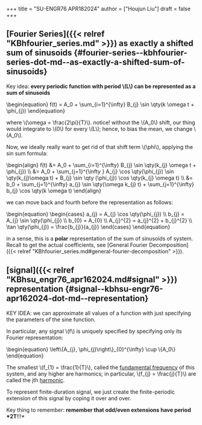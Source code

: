 +++
title = "SU-ENGR76 APR182024"
author = ["Houjun Liu"]
draft = false
+++

## [Fourier Series]({{< relref "KBhfourier_series.md" >}}) as exactly a shifted sum of sinusoids {#fourier-series--kbhfourier-series-dot-md--as-exactly-a-shifted-sum-of-sinusoids}

Key idea: **every periodic function with period \\(L\\) can be represented as a sum of sinusoids**

\begin{equation}
f(t) = A\_0 + \sum\_{i=1}^{\infty} B\_{j} \sin \qty(k \omega t + \phi\_{j})
\end{equation}

where \\(\omega = \frac{2\pi}{T}\\). notice! without the \\(A\_0\\) shift, our thing would integrate to \\(0\\) for every \\(L\\); hence, to bias the mean, we change \\(A\_0\\).

Now, we ideally really want to get rid of that shift term \\(\phi\\), applying the sin sum formula:

\begin{align}
f(t) &= A\_0 + \sum\_{i=1}^{\infty} B\_{j} \sin \qty(k\_{j} \omega t + \phi\_{j})  \\\\
&= A\_0 + \sum\_{j=1}^{\infty } A\_{j} \cos \qty(\phi\_{j}) \sin \qty(k\_{j}\omega t) + B\_{j} \sin \qty (\phi\_{j}) \cos \qty(k\_{j} \omega t)  \\\\
&= b\_0 + \sum\_{j=1}^{\infty} a\_{j} \sin \qty(\omega k\_{j} t) + \sum\_{j=1}^{\infty} b\_{j} \cos \qty(k \omega t)
\end{align}

we can move back and fourth before the representation as follows:

\begin{equation}
\begin{cases}
a\_{j} = A\_{j} \cos \qty(\phi\_{j}) \\\\
b\_{j} = A\_{j} \sin \qty(\phi\_{j})  \\\\
b\_{0} = A\_{0} \\\\
A\_{j}^{2} = a\_{j}^{2} + b\_{j}^{2} \\\\
\tan \qty(\phi\_{j}) = \frac{b\_{j}}{a\_{j}}
\end{cases}
\end{equation}

in a sense, this is a **polar** representation of the sum of sinusoids of system. Recall to get the actual coefficients, see [General Fourier Decomposition]({{< relref "KBhfourier_series.md#general-fourier-decomposition" >}}).


## [signal]({{< relref "KBhsu_engr76_apr162024.md#signal" >}}) representation {#signal--kbhsu-engr76-apr162024-dot-md--representation}

KEY IDEA: we can approximate all values of a function with just specifying the parameters of the sine function.

In particular, any signal \\(f\\) is uniquely specified by specifying only its Fourier representation:

\begin{equation}
\left\\{A\_{j}, \phi\_{j}\right\\}\_{0}^{\infty} \cup \\{A\_0\\}
\end{equation}

The smallest \\(f\_{1} = \frac{1}{T}\\), called the [fundamental frequency](#signal--kbhsu-engr76-apr162024-dot-md--representation) of this system, and any higher are harmonics; in particular, \\(f\_{j} = \frac{j}{T}\\) are called the jth [harmonic](#signal--kbhsu-engr76-apr162024-dot-md--representation).

To represent finite-duration signal, we just create the finite-periodic extension of this signal by coping it over and over.

Key thing to remember: **remember that odd/even extensions have period \*2T**!!!\*
